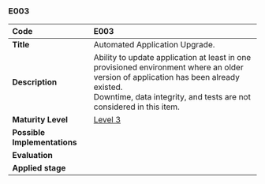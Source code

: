 ### E003

| **Code**           | **E003** |
| :--                | :--      |
| **Title**          | Automated Application Upgrade. |
| **Description**    | Ability to update application at least in one provisioned environment where an older version of application has been already existed. <br> Downtime, data integrity, and tests are not considered in this item. |
| **Maturity Level** | [Level 3](/LEVELS.html#level-3) |
| **Possible Implementations** | |
| **Evaluation**     | |
| **Applied stage**  | |
